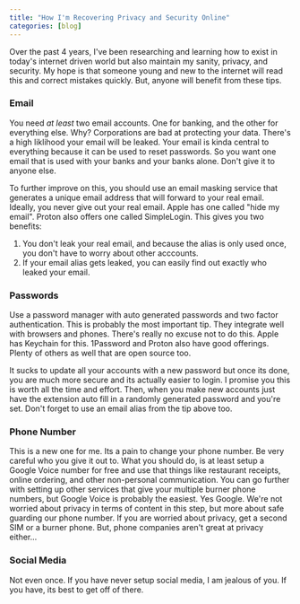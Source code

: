 ```yaml
---
title: "How I'm Recovering Privacy and Security Online"
categories: [blog]
---
```

Over the past 4 years, I've been researching and learning how to exist in today's internet driven world but also maintain my sanity, privacy, and security. My hope is that someone young and new to the internet will read this and correct mistakes quickly. But, anyone will benefit from these tips. 

### Email
You need *at least* two email accounts. One for banking, and the other for everything else. Why? Corporations are bad at protecting your data. There's a high liklihood your email will be leaked. Your email is kinda central to everything because it can be used to reset passwords. So you want one email that is used with your banks and your banks alone. Don't give it to anyone else. 

To further improve on this, you should use an email masking service that generates a unique email address that will forward to your real email. Ideally, you never give out your real email. Apple has one called "hide my email". Proton also offers one called SimpleLogin. This gives you two benefits: 

1. You don't leak your real email, and because the alias is only used once, you don't have to worry about other acccounts.
2. If your email alias gets leaked, you can easily find out exactly who leaked your email. 


### Passwords
Use a password manager with auto generated passwords and two factor authentication. This is probably the most important tip. They integrate well with browsers and phones. There's really no excuse not to do this. Apple has Keychain for this. 1Password and Proton also have good offerings. Plenty of others as well that are open source too. 

It sucks to update all your accounts with a new password but once its done, you are much more secure and its actually easier to login. I promise you this is worth all the time and effort. Then, when you make new accounts just have the extension auto fill in a randomly generated password and you're set. Don't forget to use an email alias from the tip above too.

### Phone Number
This is a new one for me. Its a pain to change your phone number. Be very careful who you give it out to. What you should do, is at least setup a Google Voice number for free and use that things like restaurant receipts, online ordering, and other non-personal communication. You can go further with setting up other services that give your multiple burner phone numbers, but Google Voice is probably the easiest. Yes Google. We're not worried about privacy in terms of content in this step, but more about safe guarding our phone number. If you are worried about privacy, get a second SIM or a burner phone. But, phone companies aren't great at privacy either...


### Social Media
Not even once. If you have never setup social media, I am jealous of you. If you have, its best to get off of there. 


